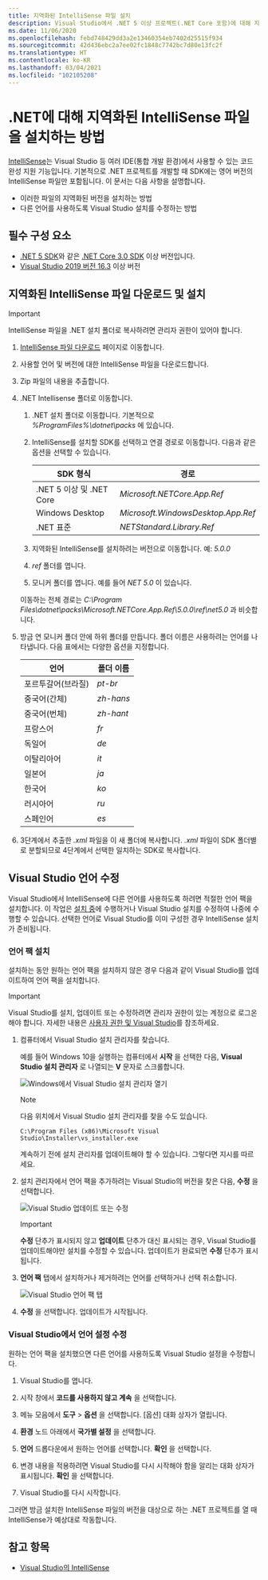 ```yaml
---
title: 지역화된 IntelliSense 파일 설치
description: Visual Studio에서 .NET 5 이상 프로젝트(.NET Core 포함)에 대해 지역화된 IntelliSense 파일을 사용하도록 개발 머신을 설정하는 방법을 알아봅니다.
ms.date: 11/06/2020
ms.openlocfilehash: febd748429dd3a2e13460354eb7402d25515f934
ms.sourcegitcommit: 42d436ebc2a7ee02fc1848c7742bc7d80e13fc2f
ms.translationtype: HT
ms.contentlocale: ko-KR
ms.lasthandoff: 03/04/2021
ms.locfileid: "102105208"
---
```

# <a name="how-to-install-localized-intellisense-files-for-net"></a>.NET에 대해 지역화된 IntelliSense 파일을 설치하는 방법

[IntelliSense](/visualstudio/ide/using-intellisense)는 Visual Studio 등 여러 IDE(통합 개발 환경)에서 사용할 수 있는 코드 완성 지원 기능입니다. 기본적으로 .NET 프로젝트를 개발할 때 SDK에는 영어 버전의 IntelliSense 파일만 포함됩니다. 이 문서는 다음 사항을 설명합니다.

- 이러한 파일의 지역화된 버전을 설치하는 방법
- 다른 언어를 사용하도록 Visual Studio 설치를 수정하는 방법

## <a name="prerequisites"></a>필수 구성 요소

- [.NET 5 SDK](https://dotnet.microsoft.com/download/dotnet/5.0)와 같은 [.NET Core 3.0 SDK](https://dotnet.microsoft.com/download/dotnet) 이상 버전입니다.
- [Visual Studio 2019 버전 16.3](https://visualstudio.microsoft.com/downloads/?utm_medium=microsoft&utm_source=docs.microsoft.com&utm_campaign=inline+link&utm_content=download+vs2019) 이상 버전

## <a name="download-and-install-the-localized-intellisense-files"></a>지역화된 IntelliSense 파일 다운로드 및 설치

> [!IMPORTANT]
> IntelliSense 파일을 .NET 설치 폴더로 복사하려면 관리자 권한이 있어야 합니다.

1. [IntelliSense 파일 다운로드](https://dotnet.microsoft.com/download/intellisense) 페이지로 이동합니다.

1. 사용할 언어 및 버전에 대한 IntelliSense 파일을 다운로드합니다.

1. Zip 파일의 내용을 추출합니다.

1. .NET Intellisense 폴더로 이동합니다.

   1. .NET 설치 폴더로 이동합니다. 기본적으로 *%ProgramFiles%\dotnet\packs* 에 있습니다.
   1. IntelliSense를 설치할 SDK를 선택하고 연결 경로로 이동합니다. 다음과 같은 옵션을 선택할 수 있습니다.

      | SDK 형식              | 경로                               |
      |-----------------------|------------------------------------|
      | .NET 5 이상 및 .NET Core | *Microsoft.NETCore.App.Ref*        |
      | Windows Desktop       | *Microsoft.WindowsDesktop.App.Ref* |
      | .NET 표준         | *NETStandard.Library.Ref*          |

   1. 지역화된 IntelliSense를 설치하려는 버전으로 이동합니다. 예: *5.0.0*
   1. *ref* 폴더를 엽니다.
   1. 모니커 폴더를 엽니다. 예를 들어 *NET 5.0* 이 있습니다.

   이동하는 전체 경로는 *C:\Program Files\dotnet\packs\Microsoft.NETCore.App.Ref\5.0.0\ref\net5.0* 과 비슷합니다.

1. 방금 연 모니커 폴더 안에 하위 폴더를 만듭니다. 폴더 이름은 사용하려는 언어를 나타냅니다. 다음 표에서는 다양한 옵션을 지정합니다.

   | 언어              | 폴더 이름 |
   | --------------------- | ----------- |
   | 포르투갈어(브라질)  | *pt-br*     |
   | 중국어(간체)  | *zh-hans*   |
   | 중국어(번체) | *zh-hant*   |
   | 프랑스어                | *fr*        |
   | 독일어                | *de*        |
   | 이탈리아어               | *it*        |
   | 일본어              | *ja*        |
   | 한국어                | *ko*        |
   | 러시아어               | *ru*        |
   | 스페인어               | *es*        |

1. 3단계에서 추출한 *.xml* 파일을 이 새 폴더에 복사합니다. *.xml* 파일이 SDK 폴더별로 분할되므로 4단계에서 선택한 일치하는 SDK로 복사합니다.

## <a name="modify-visual-studio-language"></a>Visual Studio 언어 수정

Visual Studio에서 IntelliSense에 다른 언어를 사용하도록 하려면 적절한 언어 팩을 설치합니다. 이 작업은 [설치 중](/visualstudio/install/install-visual-studio#step-6---install-language-packs-optional)에 수행하거나 Visual Studio 설치를 수정하여 나중에 수행할 수 있습니다. 선택한 언어로 Visual Studio를 이미 구성한 경우 IntelliSense 설치가 준비됩니다.

### <a name="install-the-language-pack"></a>언어 팩 설치

설치하는 동안 원하는 언어 팩을 설치하지 않은 경우 다음과 같이 Visual Studio를 업데이트하여 언어 팩을 설치합니다.

> [!IMPORTANT]
> Visual Studio를 설치, 업데이트 또는 수정하려면 관리자 권한이 있는 계정으로 로그온해야 합니다. 자세한 내용은 [사용자 권한 및 Visual Studio](/visualstudio/ide/user-permissions-and-visual-studio)를 참조하세요.

1. 컴퓨터에서 Visual Studio 설치 관리자를 찾습니다.

   예를 들어 Windows 10을 실행하는 컴퓨터에서 **시작** 을 선택한 다음, **Visual Studio 설치 관리자** 로 나열되는 **V** 문자로 스크롤합니다.

   ![Windows에서 Visual Studio 설치 관리자 열기](./media/localized-intellisense/vs-installer-windows-start.png)

   > [!NOTE]
   > 다음 위치에서 Visual Studio 설치 관리자를 찾을 수도 있습니다.
   >
   > `C:\Program Files (x86)\Microsoft Visual Studio\Installer\vs_installer.exe`

   계속하기 전에 설치 관리자를 업데이트해야 할 수 있습니다. 그렇다면 지시를 따르세요.

1. 설치 관리자에서 언어 팩을 추가하려는 Visual Studio의 버전을 찾은 다음, **수정** 을 선택합니다.

   ![Visual Studio 업데이트 또는 수정](./media/localized-intellisense/vs-installer-modify.png)

   > [!IMPORTANT]
   > **수정** 단추가 표시되지 않고 **업데이트** 단추가 대신 표시되는 경우, Visual Studio를 업데이트해야만 설치를 수정할 수 있습니다.
   > 업데이트가 완료되면 **수정** 단추가 표시됩니다.

1. **언어 팩** 탭에서 설치하거나 제거하려는 언어를 선택하거나 선택 취소합니다.

   ![Visual Studio 언어 팩 탭](./media/localized-intellisense/vs-modify-language-packs.png)

1. **수정** 을 선택합니다. 업데이트가 시작됩니다.

### <a name="modify-language-settings-in-visual-studio"></a>Visual Studio에서 언어 설정 수정

원하는 언어 팩을 설치했으면 다른 언어를 사용하도록 Visual Studio 설정을 수정합니다.

1. Visual Studio를 엽니다.

1. 시작 창에서 **코드를 사용하지 않고 계속** 을 선택합니다.

1. 메뉴 모음에서 **도구** > **옵션** 을 선택합니다. [옵션] 대화 상자가 열립니다.

1. **환경** 노드 아래에서 **국가별 설정** 을 선택합니다.

1. **언어** 드롭다운에서 원하는 언어를 선택합니다. **확인** 을 선택합니다.

1. 변경 내용을 적용하려면 Visual Studio를 다시 시작해야 함을 알리는 대화 상자가 표시됩니다. **확인** 을 선택합니다.

1. Visual Studio를 다시 시작합니다.

그러면 방금 설치한 IntelliSense 파일의 버전을 대상으로 하는 .NET 프로젝트를 열 때 IntelliSense가 예상대로 작동합니다.

## <a name="see-also"></a>참고 항목

- [Visual Studio의 IntelliSense](/visualstudio/ide/using-intellisense)
